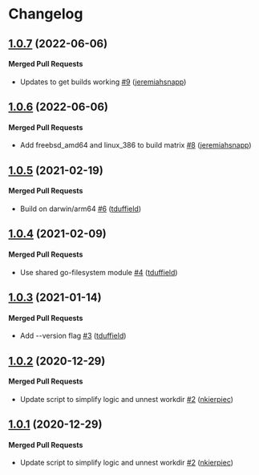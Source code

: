 # Changelog

<!-- latest_release 1.0.7 -->
## [1.0.7](https://github.com/chef/file-mod/tree/1.0.7) (2022-06-06)

#### Merged Pull Requests
- Updates to get builds working [#9](https://github.com/chef/file-mod/pull/9) ([jeremiahsnapp](https://github.com/jeremiahsnapp))
<!-- latest_release -->

## [1.0.6](https://github.com/chef/file-mod/tree/1.0.6) (2022-06-06)

#### Merged Pull Requests
- Add freebsd_amd64 and linux_386 to build matrix [#8](https://github.com/chef/file-mod/pull/8) ([jeremiahsnapp](https://github.com/jeremiahsnapp))

## [1.0.5](https://github.com/chef/file-mod/tree/1.0.5) (2021-02-19)

#### Merged Pull Requests
- Build on darwin/arm64 [#6](https://github.com/chef/file-mod/pull/6) ([tduffield](https://github.com/tduffield))

## [1.0.4](https://github.com/chef/file-mod/tree/1.0.4) (2021-02-09)

#### Merged Pull Requests
- Use shared go-filesystem module [#4](https://github.com/chef/file-mod/pull/4) ([tduffield](https://github.com/tduffield))

## [1.0.3](https://github.com/chef/file-mod/tree/1.0.3) (2021-01-14)

#### Merged Pull Requests
- Add --version flag [#3](https://github.com/chef/file-mod/pull/3) ([tduffield](https://github.com/tduffield))

## [1.0.2](https://github.com/chef/file-mod/tree/1.0.2) (2020-12-29)

#### Merged Pull Requests
- Update script to simplify logic and unnest workdir  [#2](https://github.com/chef/file-mod/pull/2) ([nkierpiec](https://github.com/nkierpiec))

## [1.0.1](https://github.com/chef/file-mod/tree/1.0.1) (2020-12-29)

#### Merged Pull Requests
- Update script to simplify logic and unnest workdir  [#2](https://github.com/chef/file-mod/pull/2) ([nkierpiec](https://github.com/nkierpiec))